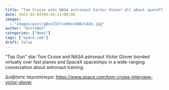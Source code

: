 ```yaml
---
title: "Tom Cruise asks NASA astronaut Victor Glover all about spaceflight (video)"
date: 2022-02-03T09:44:11+00:00
images:
  - "images/post/gBnzZ327vaHmxoGW8JsAUe.jpg"
author: "AstroBot"
categories: ["News"]
tags: ["space.com"]
draft: false
---
```


"Top Gun" star Tom Cruise and NASA astronaut Victor Glover bonded virtually over fast planes and SpaceX spaceships in a wide-ranging conversation about astronaut training. 

Διαβάστε περισσότερα: https://www.space.com/tom-cruise-interview-victor-glover
